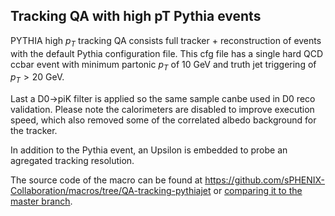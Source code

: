 [//]: # (This section starts with a 2nd level heading and get embedded in the result QA report at https://github.com/sPHENIX-Collaboration/QA-gallery/tree/QA-tracking-pythiajet)

## Tracking QA with high pT Pythia events

PYTHIA high $p_T$ tracking QA consists full tracker + reconstruction of events with the default Pythia configuration file. This cfg file has a single hard QCD ccbar event with minimum partonic $p_T$ of 10 GeV and truth jet triggering of $p_T>20$ GeV. 

Last a D0->piK filter is applied so the same sample canbe used in D0 reco validation. Please note the calorimeters are disabled to improve execution speed, which also removed some of the correlated albedo background for the tracker. 

In addition to the Pythia event, an Upsilon is embedded to probe an agregated tracking resolution. 

The source code of the macro can be found at https://github.com/sPHENIX-Collaboration/macros/tree/QA-tracking-pythiajet or [comparing it to the master branch](https://github.com/sPHENIX-Collaboration/macros/compare/QA-tracking-pythiajet?expand=1).
